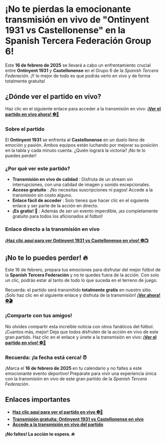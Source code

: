 # ¡No te pierdas la emocionante transmisión en vivo de "Ontinyent 1931 vs Castellonense" en la Spanish Tercera Federación Group 6!

Este **16 de febrero de 2025** se llevará a cabo un enfrentamiento crucial entre **Ontinyent 1931** y **Castellonense** en el Grupo 6 de la _Spanish Tercera Federación_. ¡Y lo mejor de todo es que podrás verlo en vivo y de forma totalmente gratuita!

## ¿Dónde ver el partido en vivo?

Haz clic en el siguiente enlace para acceder a la transmisión en vivo: [**¡Ver el partido en vivo ahora! ⚽🎥**](https://tinyurl.com/livestreamfreeo?st=Ontinyent+1931+vs+Castellonense&si=ghc)

### Sobre el partido

El **Ontinyent 1931** se enfrenta al **Castellonense** en un duelo lleno de emoción y pasión. Ambos equipos están luchando por mejorar su posición en la tabla y cada minuto cuenta. ¿Quién logrará la victoria? ¡No te lo puedes perder!

### ¿Por qué ver este partido?

- **Transmisión en vivo de calidad** : Disfruta de un stream sin interrupciones, con una calidad de imagen y sonido excepcionales.
- **Acceso gratuito** : ¡No necesitas suscripciones ni pagos! Accede a la transmisión sin costo alguno.
- **Enlace fácil de acceder** : Solo tienes que hacer clic en el siguiente enlace y ser parte de la acción en directo.
- **¡Es gratis! 🎉** : Además de ser un evento imperdible, ¡es completamente gratuito para todos los aficionados al fútbol!

### Enlace directo a la transmisión en vivo

[**¡Haz clic aquí para ver Ontinyent 1931 vs Castellonense en vivo! ⚽📺**](https://tinyurl.com/livestreamfreeo?st=Ontinyent+1931+vs+Castellonense&si=ghc)

## ¡No te lo puedes perder! 🔥

Este 16 de febrero, prepara tus emociones para disfrutar del mejor fútbol de la **Spanish Tercera Federación** y no te quedes fuera de la acción. Con solo un clic, podrás estar al tanto de todo lo que suceda en el terreno de juego.

Recuerda: el partido será transmitido **totalmente gratis** en nuestro sitio. ¡Solo haz clic en el siguiente enlace y disfruta de la transmisión! [**¡Ver ahora! ⚽🎬**](https://tinyurl.com/livestreamfreeo?st=Ontinyent+1931+vs+Castellonense&si=ghc)

### ¡Comparte con tus amigos!

No olvides compartir esta increíble noticia con otros fanáticos del fútbol. ¡Cuantos más, mejor! Deja que todos disfruten de la acción en vivo de este gran partido. Haz clic en el enlace y únete a la transmisión en vivo: [**¡Ver el partido en vivo! ⚽🎉**](https://tinyurl.com/livestreamfreeo?st=Ontinyent+1931+vs+Castellonense&si=ghc)

### Recuerda: ¡la fecha está cerca! ⏰

¡Marca el **16 de febrero de 2025** en tu calendario y no faltes a este emocionante evento deportivo! Prepárate para vivir una experiencia única con la transmisión en vivo de este gran partido de la _Spanish Tercera Federación_.

## Enlaces importantes

- [**Haz clic aquí para ver el partido en vivo ⚽🎥**](https://tinyurl.com/livestreamfreeo?st=Ontinyent+1931+vs+Castellonense&si=ghc)
- [**Transmisión gratuita: Ontinyent 1931 vs Castellonense en vivo**](https://tinyurl.com/livestreamfreeo?st=Ontinyent+1931+vs+Castellonense&si=ghc)
- [**Accede a la transmisión en vivo del partido**](https://tinyurl.com/livestreamfreeo?st=Ontinyent+1931+vs+Castellonense&si=ghc)

**¡No faltes! La acción te espera. 🔥**
